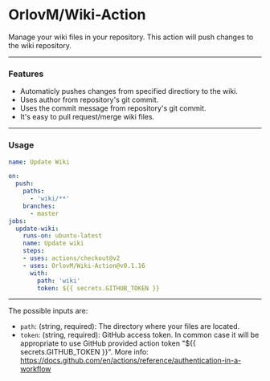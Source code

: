 # OrlovM/Wiki-Action
Manage your wiki files in your repository. This action will push changes to the wiki repository.


---
### Features

- Automaticly pushes changes from specified directiory to the wiki.
- Uses author from repository's git commit.
- Uses the commit message from repository's git commit. 
- It's easy to pull request/merge wiki files. 

---
### Usage


```yaml
name: Update Wiki

on:
  push:
    paths:
      - 'wiki/**'
    branches:
      - master
jobs:
  update-wiki:
    runs-on: ubuntu-latest
    name: Update wiki
    steps:
    - uses: actions/checkout@v2
    - uses: OrlovM/Wiki-Action@v0.1.16
      with:
        path: 'wiki'
        token: ${{ secrets.GITHUB_TOKEN }}
```
---
The possible inputs are:

- `path`: (string, required): The directory where your files are located. 
- `token`: (string, required): GitHub access token. In common case it will be appropriate to use GitHub provided action token "${{ secrets.GITHUB_TOKEN }}". More info: https://docs.github.com/en/actions/reference/authentication-in-a-workflow

